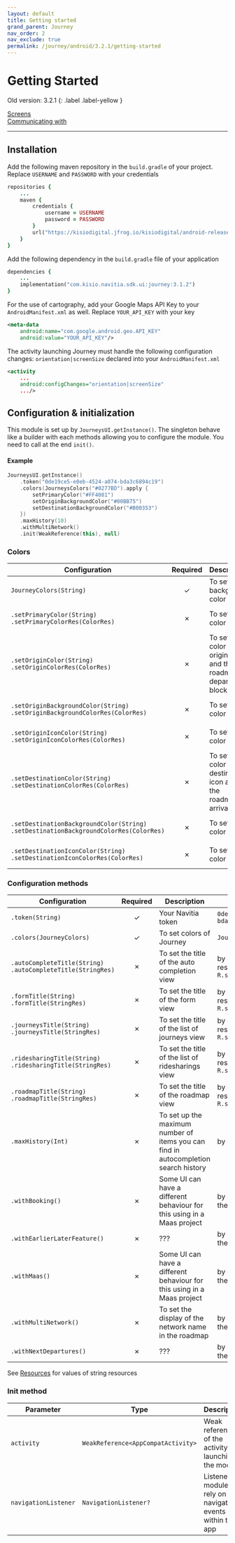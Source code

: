 ```yaml
---
layout: default
title: Getting started
grand_parent: Journey
nav_order: 2
nav_exclude: true
permalink: /journey/android/3.2.1/getting-started
---
```


# Getting Started

Old version: 3.2.1
{: .label .label-yellow }

[Screens](/navitia_sdk_docs/journey/android/3.2.1/screens)<br>
[Communicating with](/navitia_sdk_docs/journey/android/3.2.1/communicating-with)

---

## Installation
Add the following maven repository in the `build.gradle` of your project. Replace `USERNAME` and `PASSWORD` with your credentials
```ruby
repositories {
    ...
    maven {
        credentials {
            username = USERNAME
            password = PASSWORD
        }
        url("https://kisiodigital.jfrog.io/kisiodigital/android-release")
    }
}
```
 
Add the following dependency in the `build.gradle` file of your application
```ruby
dependencies {
    ...
    implementation("com.kisio.navitia.sdk.ui:journey:3.1.2")
}
```

For the use of cartography, add your Google Maps API Key to your `AndroidManifest.xml` as well. Replace `YOUR_API_KEY` with your key
```xml
<meta-data
    android:name="com.google.android.geo.API_KEY"
    android:value="YOUR_API_KEY"/>
```

The activity launching Journey must handle the following configuration changes: `orientation|screenSize` declared into your `AndroidManifest.xml`
```xml
<activity
    ...
    android:configChanges="orientation|screenSize"
    .../>
```

## Configuration & initialization
This module is set up by `JourneysUI.getInstance()`. The singleton behave like a builder with each methods allowing you to configure the module. You need to call at the end `init()`.

#### Example
```kotlin
JourneysUI.getInstance()
    .token("0de19ce5-e0eb-4524-a074-bda3c6894c19")
    .colors(JourneysColors("#0277BD").apply {
        setPrimaryColor("#FF4081")
        setOriginBackgroundColor("#00BB75")
        setDestinationBackgroundColor("#B00353")
    })
    .maxHistory(10)
    .withMultiNetwork()
    .init(WeakReference(this), null)
```

### Colors
<div markdown="1">

| Configuration | Required | Description | Example |
| --- |:---:| --- | --- |
| `JourneyColors(String)` | ✓ | To set the background color | by default `??` |
| `.setPrimaryColor(String)`<br>`.setPrimaryColorRes(ColorRes)` | ✗ | To set the color of ?? | by default `??` |
| `.setOriginColor(String)`<br>`.setOriginColorRes(ColorRes)`  | ✗ | To set the color of the origin icon and the roadmap departure block | by default `??` |
| `.setOriginBackgroundColor(String)`<br>`.setOriginBackgroundColorRes(ColorRes)`  | ✗ | To set the color of ?? | by default `??` |
| `.setOriginIconColor(String)`<br>`.setOriginIconColorRes(ColorRes)`  | ✗ | To set the color of ?? | by default `??` |
| `.setDestinationColor(String)`<br>`.setDestinationColorRes(ColorRes)` | ✗ | To set the color of the destination icon and the roadmap arrival bloc  | by default `??` |
| `.setDestinationBackgroundColor(String)`<br>`.setDestinationBackgroundColorRes(ColorRes)`  | ✗ | To set the color of ?? | by default `??` |
| `.setDestinationIconColor(String)`<br>`.setDestinationIconColorRes(ColorRes)`  | ✗ | To set the color of ?? | by default `??` |

</div>

### Configuration methods
<div markdown="1">

| Configuration | Required | Description | Example |
| --- |:---:| --- | --- |
| `.token(String)` | ✓ | Your Navitia token | `0de19ce5-e0eb-4524-a074-bda3c6894c19` |
| `.colors(JourneyColors)` | ✓ | To set colors of Journey  | `JourneyColors(#0277BD)` |
| `.autoCompleteTitle(String)`<br>`.autoCompleteTitle(StringRes)` | ✗ | To set the title of the auto completion view | by default the localized ressource `R.string.journeys` |
| `.formTitle(String)`<br>`.formTitle(StringRes)` | ✗ | To set the title of the form view | by default the localized ressource `R.string.journeys` |
| `.journeysTitle(String)`<br>`.journeysTitle(StringRes)` | ✗ | To set the title of the list of journeys view | by default the localized ressource `R.string.journeys` |
| `.ridesharingTitle(String)`<br>`.ridesharingTitle(StringRes)` | ✗ | To set the title of the list of ridesharings view | by default the localized ressource `R.string.ridesharing_noun` |
| `.roadmapTitle(String)`<br>`.roadmapTitle(StringRes)` | ✗ | To set the title of the roadmap view | by default the localized ressource `R.string.roadmap` |
| `.maxHistory(Int)` | ✗ | To set up the maximum number of items you can find in autocompletion search history | by default `10` |
| `.withBooking()` | ✗ | Some UI can have a different behaviour for this using in a Maas project | by default `false`. Calling the method put it to `true` |
| `.withEarlierLaterFeature()` | ✗ | ??? | by default `false`. Calling the method put it to `true` |
| `.withMaas()` | ✗ | Some UI can have a different behaviour for this using in a Maas project | by default `false`. Calling the method put it to `true` |
| `.withMultiNetwork()` | ✗ | To set the display of the network name in the roadmap  | by default `false`. Calling the method put it to `true` |
| `.withNextDepartures()` | ✗ | ??? | by default `false`. Calling the method put it to `true` |

</div>

See [Resources](/navitia_sdk_docs/journey/android/resources) for values of string resources

### Init method
<div markdown="1">

| Parameter | Type | Description | Example |
| --- | --- | --- | --- |
| `activity` | `WeakReference<AppCompatActivity>` | Weak reference of the activity launching the module | Assuming `this` is an AppCompatActivity<br>`WeakReference(this)` |
| `navigationListener` | `NavigationListener?` | Listener the module can rely on for navigation events within the app | `null` |

</div>
